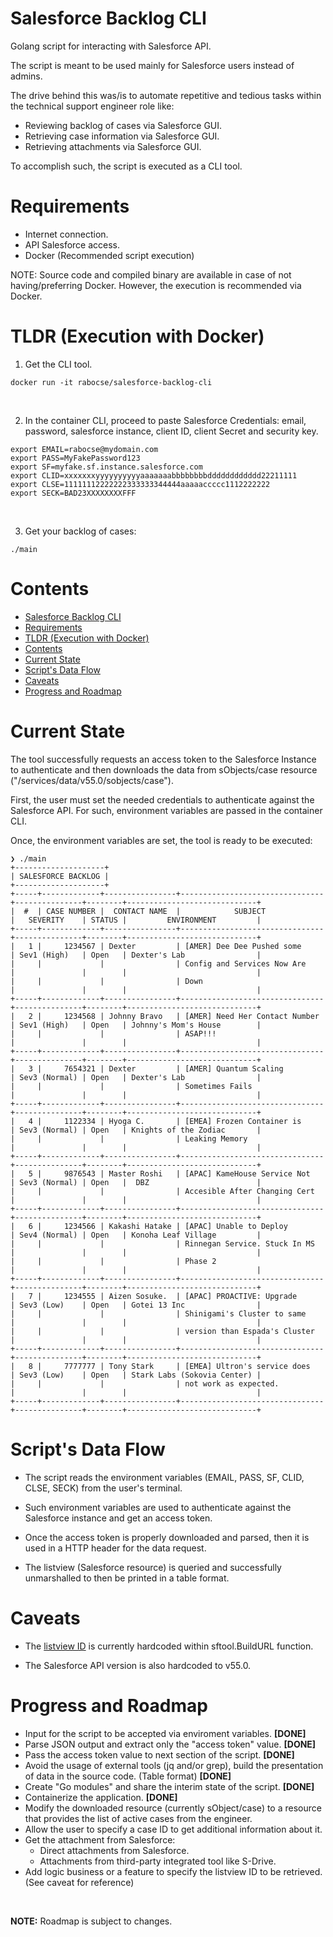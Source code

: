 # Salesforce Backlog CLI 

Golang script for interacting with Salesforce API. 

The script is meant to be used mainly for Salesforce users instead of admins.

The drive behind this was/is to automate repetitive and tedious tasks within the technical support engineer role like:

- Reviewing backlog of cases via Salesforce GUI.
- Retrieving case information via Salesforce GUI.
- Retrieving attachments via Salesforce GUI.

To accomplish such, the script is executed as a CLI tool.

# Requirements

- Internet connection.
- API Salesforce access.
- Docker (Recommended script execution)

NOTE: Source code and compiled binary are available in case of not having/preferring Docker. However, the execution is recommended via Docker.


# TLDR (Execution with Docker)

1. Get the CLI tool.
```
docker run -it rabocse/salesforce-backlog-cli
```
<br/>

2. In the container CLI, proceed to paste Salesforce Credentials: email, password, salesforce instance, client ID, client Secret and security key. 
   
```
export EMAIL=rabocse@mydomain.com
export PASS=MyFakePassword123
export SF=myfake.sf.instance.salesforce.com
export CLID=xxxxxxxyyyyyyyyyyaaaaaaabbbbbbbbdddddddddddd22211111
export CLSE=11111112222222333333344444aaaaaccccc1112222222
export SECK=BAD23XXXXXXXXFFF
```
<br/>

3. Get your backlog of cases:
```
./main
```

# Contents

- [Salesforce Backlog CLI](#salesforce-backlog-cli)
- [Requirements](#requirements)
- [TLDR (Execution with Docker)](#tldr-execution-with-docker)
- [Contents](#contents)
- [Current State](#current-state)
- [Script's Data Flow](#scripts-data-flow)
- [Caveats](#caveats)
- [Progress and Roadmap](#progress-and-roadmap)



# Current State

The tool successfully requests an access token to the Salesforce Instance to authenticate and then downloads the data from sObjects/case resource ("/services/data/v55.0/sobjects/case").

First, the user must set the needed credentials to authenticate against the Salesforce API. For such, environment variables are passed in the container CLI.

Once, the environment variables are set, the tool is ready to be executed:

```
❯ ./main
+--------------------+
| SALESFORCE BACKLOG |
+--------------------+
+-----+-------------+----------------+--------------------------------+---------------+--------+-----------------------------+
|  #  | CASE NUMBER |  CONTACT NAME  |            SUBJECT             |   SEVERITY    | STATUS |         ENVIRONMENT         |
+-----+-------------+----------------+--------------------------------+---------------+--------+-----------------------------+
|   1 |     1234567 | Dexter         | [AMER] Dee Dee Pushed some     | Sev1 (High)   | Open   | Dexter's Lab                |
|     |             |                | Config and Services Now Are    |               |        |                             |
|     |             |                | Down                           |               |        |                             |
+-----+-------------+----------------+--------------------------------+---------------+--------+-----------------------------+
|   2 |     1234568 | Johnny Bravo   | [AMER] Need Her Contact Number | Sev1 (High)   | Open   | Johnny's Mom's House        |
|     |             |                | ASAP!!!                        |               |        |                             |
+-----+-------------+----------------+--------------------------------+---------------+--------+-----------------------------+
|   3 |     7654321 | Dexter         | [AMER] Quantum Scaling         | Sev3 (Normal) | Open   | Dexter's Lab                |
|     |             |                | Sometimes Fails                |               |        |                             |
+-----+-------------+----------------+--------------------------------+---------------+--------+-----------------------------+
|   4 |     1122334 | Hyoga C.       | [EMEA] Frozen Container is     | Sev3 (Normal) | Open   | Knights of the Zodiac       |
|     |             |                | Leaking Memory                 |               |        |                             |
+-----+-------------+----------------+--------------------------------+---------------+--------+-----------------------------+
|   5 |     9876543 | Master Roshi   | [APAC] KameHouse Service Not   | Sev3 (Normal) | Open   |  DBZ                        |
|     |             |                | Accesible After Changing Cert  |               |        |                             |
+-----+-------------+----------------+--------------------------------+---------------+--------+-----------------------------+
|   6 |     1234566 | Kakashi Hatake | [APAC] Unable to Deploy        | Sev4 (Normal) | Open   | Konoha Leaf Village         |
|     |             |                | Rinnegan Service. Stuck In MS  |               |        |                             |
|     |             |                | Phase 2                        |               |        |                             |
+-----+-------------+----------------+--------------------------------+---------------+--------+-----------------------------+
|   7 |     1234555 | Aizen Sosuke.  | [APAC] PROACTIVE: Upgrade      | Sev3 (Low)    | Open   | Gotei 13 Inc                |
|     |             |                | Shinigami's Cluster to same    |               |        |                             |
|     |             |                | version than Espada's Cluster  |               |        |                             |
+-----+-------------+----------------+--------------------------------+---------------+--------+-----------------------------+
|   8 |     7777777 | Tony Stark     | [EMEA] Ultron's service does   | Sev3 (Low)    | Open   | Stark Labs (Sokovia Center) |
|     |             |                | not work as expected.          |               |        |                             |
+-----+-------------+----------------+--------------------------------+---------------+--------+-----------------------------+

```

# Script's Data Flow

- The script reads the environment variables (EMAIL, PASS, SF, CLID, CLSE, SECK) from the user's terminal.

- Such environment variables are used to authenticate against the Salesforce instance and get an access token.

- Once the access token is properly downloaded and parsed, then it is used in a HTTP header for the data request.

- The listview (Salesforce resource) is queried and successfully unmarshalled to then be printed in a table format.


# Caveats

- The [listview ID](https://developer.salesforce.com/docs/atlas.en-us.api_rest.meta/api_rest/resources_listviews.htm) is currently hardcoded within sftool.BuildURL function. 
  
- The Salesforce API version is also hardcoded to v55.0. 



# Progress and Roadmap

- Input for the script to be accepted via enviroment variables. __[DONE]__
- Parse JSON output and extract only the "access token" value. __[DONE]__
- Pass the access token value to next section of the script. __[DONE]__
- Avoid the usage of external tools (jq and/or grep), build the presentation of data in the source code. (Table format) __[DONE]__
- Create "Go modules" and share the interim state of the script. __[DONE]__
- Containerize the application. __[DONE]__
- Modify the downloaded resource (currently sObject/case) to a resource that provides the list of active cases from the engineer.
- Allow the user to specify a case ID to get additional information about it.
- Get the attachment from Salesforce:
    - Direct attachments from Salesforce.
    - Attachments from third-party integrated tool like S-Drive.
- Add logic business or a feature to specify the listview ID to be retrieved. (See caveat for reference)

<br/>

__NOTE:__ Roadmap is subject to changes.



